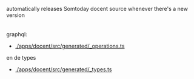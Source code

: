 automatically releases Somtoday docent source whenever there's a new version 
\
\
\
graphql:
- [./apps/docent/src/generated/_operations.ts](https://github.com/NONtoday/docent-source/blob/main/apps/docent/src/generated/_operations.ts)

en de types
- [./apps/docent/src/generated/_types.ts](https://github.com/NONtoday/docent-source/blob/main/apps/docent/src/generated/_types.ts)
